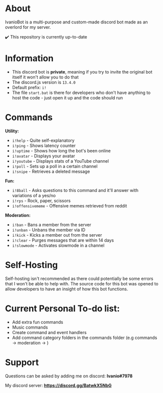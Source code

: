 # About
IvanioBot is a multi-purpose and custom-made discord bot made as an overlord for my server.

✔️ This repository is currently up-to-date 

# Information
- This discord bot is **private**, meaning if you try to invite the original bot itself it won't allow you to do that
- The discord.js version is ``13.4.0``
- Default prefix: ``i!``
- The file ``start.bat`` is there for developers who don't have anything to host the code - just open it up and the code should run

# Commands
**Utility:**
- ``i!help`` - Quite self-explanatory
- ``i!ping`` - Shows latency counter
- ``i!uptime`` - Shows how long the bot's been online 
- ``i!avatar`` - Displays your avatar
- ``i!youtube`` - Displays stats of a YouTube channel
- ``i!poll`` - Sets up a poll in a certain channel
- ``i!snipe`` - Retrieves a deleted message

**Fun:**
- ``i!8ball`` - Asks questions to this command and it'll answer with variations of a yes/no
- ``i!rps`` - Rock, paper, scissors
- ``i!offensivememe`` - Offensive memes retrieved from reddit

**Moderation:**
- ``i!ban`` - Bans a member from the server
- ``i!unban`` - Unbans the member via ID
- ``i!kick`` - Kicks a member out from the server
- ``i!clear`` - Purges messages that are within 14 days 
- ``i!slowmode`` - Activates slowmode in a channel

# Self-Hosting
Self-hosting isn't recommended as there could potentially be some errors that I won't be able to help with. The source code for this bot was opened to allow developers to have an insight of how this bot functions.

# Current Personal To-do list:
- Add extra fun commands
- Music commands
- Create command and event handlers
- Add command category folders in the commands folder (e.g commands -> moderation -> <moderation commands here>)

# Support
Questions can be asked by adding me on discord: **Ivanio#7978**

My discord server: **https://discord.gg/BatwkX5NbG**
